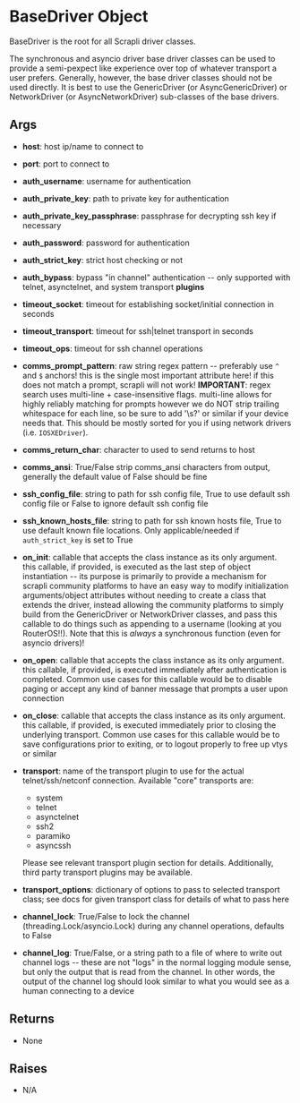 # BaseDriver Object

BaseDriver is the root for all Scrapli driver classes.

The synchronous and asyncio driver base driver classes can be used to provide a semi-pexpect like experience over top of
whatever transport a user prefers. Generally, however, the base driver classes should not be used directly. It is 
best to use the GenericDriver \(or AsyncGenericDriver\) or NetworkDriver \(or AsyncNetworkDriver\) sub-classes of 
the base drivers.


## Args

- __host__: host ip/name to connect to
- __port__: port to connect to
- __auth_username__: username for authentication
- __auth_private_key__: path to private key for authentication
- __auth_private_key_passphrase__: passphrase for decrypting ssh key if necessary
- __auth_password__: password for authentication
- __auth_strict_key__: strict host checking or not
- __auth_bypass__: bypass "in channel" authentication -- only supported with telnet, asynctelnet, and system transport 
  __plugins__
- __timeout_socket__: timeout for establishing socket/initial connection in seconds
- __timeout_transport__: timeout for ssh|telnet transport in seconds
- __timeout_ops__: timeout for ssh channel operations
- __comms_prompt_pattern__: raw string regex pattern -- preferably use `^` and `$` anchors!
    this is the single most important attribute here! if this does not match a prompt,
    scrapli will not work!
    __IMPORTANT__: regex search uses multi-line + case-insensitive flags. multi-line allows
    for highly reliably matching for prompts however we do NOT strip trailing whitespace
    for each line, so be sure to add '\\s?' or similar if your device needs that. This
    should be mostly sorted for you if using network drivers (i.e. `IOSXEDriver`).
- __comms_return_char__: character to used to send returns to host
- __comms_ansi__: True/False strip comms_ansi characters from output, generally the default value of False should be 
  fine
- __ssh_config_file__: string to path for ssh config file, True to use default ssh config file or False to ignore 
  default ssh config file
- __ssh_known_hosts_file__: string to path for ssh known hosts file, True to use default known file locations. Only 
  applicable/needed if `auth_strict_key` is set to True
- __on_init__: callable that accepts the class instance as its only argument. this callable, if provided, is 
  executed as 
  the last step of object instantiation -- its purpose is primarily to provide a mechanism for scrapli community 
  platforms to have an easy way to modify initialization arguments/object attributes without needing to create a 
  class that extends the driver, instead allowing the community platforms to simply build from the GenericDriver or 
  NetworkDriver classes, and pass this callable to do things such as appending to a username (looking at you 
  RouterOS!!). Note that this is *always* a synchronous function (even for asyncio drivers)!
- __on_open__: callable that accepts the class instance as its only argument. this callable, if provided, is executed 
  immediately after authentication is completed. Common use cases for this callable would be to disable paging or 
  accept any kind of banner message that prompts a user upon connection
- __on_close__: callable that accepts the class instance as its only argument. this callable, if provided, is executed 
  immediately prior to closing the underlying transport. Common use cases for this callable would be to save 
  configurations prior to exiting, or to logout properly to free up vtys or similar
- __transport__: name of the transport plugin to use for the actual telnet/ssh/netconf connection. Available "core" transports are:

    - system
    - telnet
    - asynctelnet
    - ssh2
    - paramiko
    - asyncssh
    
    Please see relevant transport plugin section for details. Additionally, third party transport plugins may be 
    available.

- __transport_options__: dictionary of options to pass to selected transport class; see docs for given transport class 
  for details of what to pass here 
- __channel_lock__: True/False to lock the channel (threading.Lock/asyncio.Lock) during any channel operations, defaults 
  to False
- __channel_log__: True/False, or a string path to a file of where to write out channel logs -- these are not "logs" in 
  the normal logging module sense, but only the output that is read from the channel. In other words, the output of 
  the channel log should look similar to what you would see as a human connecting to a device


## Returns

- None


## Raises

- N/A
